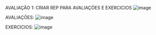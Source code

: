 AVALIAÇÃO 1: CRIAR REP PARA AVALIAÇÕES E EXERCICIOS
![image](https://github.com/mareshbard/PDM2-24-1/assets/125154278/4d6f1ec4-cfde-49f9-a512-4f5f393edc25)


AVALIAÇÕES:
![image](https://github.com/mareshbard/PDM2-24-1/assets/125154278/8de8f515-726d-4b0d-ace8-8e4f020fe136)


EXERCICIOS:
![image](https://github.com/mareshbard/PDM2-24-1/assets/125154278/c603087f-d12f-499b-95ec-8bb4a3125bb8)


